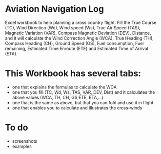 # Aviation Navigation Log
Excel  workbook to help planning a cross country flight. Fill the True Course (TC), Wind Direction (Wd), Wind speed (Ws), True Air Speed (TAS), Magnetic Variation (VAR), Compass Magnetic Deviation (DEV), Distance, and it will calculate the Wind Correction Angle (WCA), True Heading (TH), Compass Heading (CH), Ground Speed (GS), Fuel consumption, Fuel remaining, Estimated Time Enroute (ETE) and Estimated Time of Arrival (ETA).

# This Workbook has several tabs: 
- one that explains the formulas to calculate the WCA
- one that you fill (TC, Wd, Ws, TAS, VAR, DEV, Dist) and it calculates the above values (WCA, TH, CH, GS,ETE, ETA,...)
- one that is the same as above, but that you can fold and use it in flight
- one that enables you to calculate and illustrates the cross-winds

# To do
- screenshots
- examples
